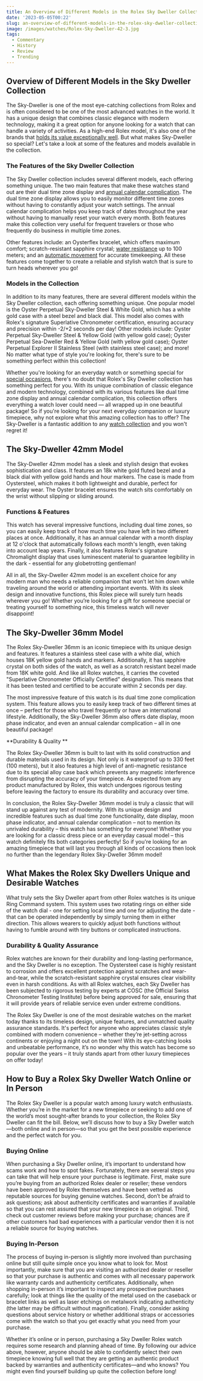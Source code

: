 ```yaml
---
title: An Overview of Different Models in the Rolex Sky Dweller Collection
date: '2023-05-05T00:22'
slug: an-overview-of-different-models-in-the-rolex-sky-dweller-collection
image: /images/watches/Rolex-Sky-Dweller-42-3.jpg
tags:
  - Commentary
  - History
  - Review
  - Trending
---
```


## Overview of Different Models in the Sky Dweller Collection

The Sky-Dweller is one of the most eye-catching collections from Rolex and is often considered to be one of the most advanced watches in the world. It has a unique design that combines classic elegance with modern technology, making it a great option for anyone looking for a watch that can handle a variety of activities. As a high-end Rolex model, it's also one of the brands that [holds its value exceptionally well](/investing-in-luxury-watches-brands-that-hold-their-value). But what makes Sky-Dweller so special? Let's take a look at some of the features and models available in the collection. 

### The Features of the Sky Dweller Collection 

The Sky Dweller collection includes several different models, each offering something unique. The two main features that make these watches stand out are their dual time zone display and [annual calendar complication](/the-art-of-watch-complications-from-chronographs-to-tourbillons). The dual time zone display allows you to easily monitor different time zones without having to constantly adjust your watch settings. The annual calendar complication helps you keep track of dates throughout the year without having to manually reset your watch every month. Both features make this collection very useful for frequent travelers or those who frequently do business in multiple time zones. 

Other features include: an Oysterflex bracelet, which offers maximum comfort; scratch-resistant sapphire crystal; [water resistance](/watch-water-resistance-explained-from-splash-proof-to-deep-diving) up to 100 meters; and an [automatic movement](/understanding-watch-movements-automatic-vs-quartz-vs-manual) for accurate timekeeping. All these features come together to create a reliable and stylish watch that is sure to turn heads wherever you go! 

### Models in the Collection 

In addition to its many features, there are several different models within the Sky Dweller collection, each offering something unique. One popular model is the Oyster Perpetual Sky-Dweller Steel &amp; White Gold, which has a white gold case with a steel bezel and black dial. This model also comes with Rolex's signature Superlative Chronometer certification, ensuring accuracy and precision within -2/+2 seconds per day! Other models include: Oyster Perpetual Sky-Dweller Steel &amp; Yellow Gold (with yellow gold case); Oyster Perpetual Sea-Dweller Red &amp; Yellow Gold (with yellow gold case); Oyster Perpetual Explorer II Stainless Steel (with stainless steel case); and more! No matter what type of style you're looking for, there's sure to be something perfect within this collection!  

Whether you're looking for an everyday watch or something special for [special occasions](/choosing-the-right-watch-for-every-occasion), there's no doubt that Rolex's Sky Dweller collection has something perfect for you. With its unique combination of classic elegance and modern technology, combined with its various features like dual time zone display and annual calendar complication, this collection offers everything a watch lover could need — all wrapped up in one beautiful package! So if you're looking for your next everyday companion or luxury timepiece, why not explore what this amazing collection has to offer? The Sky-Dweller is a fantastic addition to any [watch collection](/beginners-guide-to-watch-collecting-where-to-start) and you won't regret it!

## The Sky-Dweller 42mm Model

The Sky-Dweller 42mm model has a sleek and stylish design that evokes sophistication and class. It features an 18k white gold fluted bezel and a black dial with yellow gold hands and hour markers. The case is made from Oystersteel, which makes it both lightweight and durable, perfect for everyday wear. The Oyster bracelet ensures the watch sits comfortably on the wrist without slipping or sliding around. 

### Functions &amp; Features 

This watch has several impressive functions, including dual time zones, so you can easily keep track of how much time you have left in two different places at once. Additionally, it has an annual calendar with a month display at 12 o'clock that automatically follows each month's length, even taking into account leap years. Finally, it also features Rolex's signature Chromalight display that uses luminescent material to guarantee legibility in the dark - essential for any globetrotting gentleman! 

All in all, the Sky-Dweller 42mm model is an excellent choice for any modern man who needs a reliable companion that won’t let him down while traveling around the world or attending important events. With its sleek design and innovative functions, this Rolex piece will surely turn heads wherever you go! Whether you’re looking for a gift for someone special or treating yourself to something nice, this timeless watch will never disappoint!

## The Sky-Dweller 36mm Model

The Rolex Sky-Dweller 36mm is an iconic timepiece with its unique design and features. It features a stainless steel case with a white dial, which houses 18K yellow gold hands and markers. Additionally, it has sapphire crystal on both sides of the watch, as well as a scratch resistant bezel made from 18K white gold. And like all Rolex watches, it carries the coveted "Superlative Chronometer Officially Certified" designation. This means that it has been tested and certified to be accurate within 2 seconds per day. 

The most impressive feature of this watch is its dual time zone complication system. This feature allows you to easily keep track of two different times at once – perfect for those who travel frequently or have an international lifestyle. Additionally, the Sky-Dweller 36mm also offers date display, moon phase indicator, and even an annual calendar complication – all in one beautiful package!  

**Durability &amp; Quality **

The Rolex Sky-Dweller 36mm is built to last with its solid construction and durable materials used in its design. Not only is it waterproof up to 330 feet (100 meters), but it also features a high level of anti-magnetic resistance due to its special alloy case back which prevents any magnetic interference from disrupting the accuracy of your timepiece. As expected from any product manufactured by Rolex, this watch undergoes rigorous testing before leaving the factory to ensure its durability and accuracy over time.  

In conclusion, the Rolex Sky-Dweller 36mm model is truly a classic that will stand up against any test of modernity. With its unique design and incredible features such as dual time zone functionality, date display, moon phase indicator, and annual calendar complication – not to mention its unrivaled durability – this watch has something for everyone! Whether you are looking for a classic dress piece or an everyday casual model – this watch definitely fits both categories perfectly! So if you're looking for an amazing timepiece that will last you through all kinds of occasions then look no further than the legendary Rolex Sky-Dweller 36mm model!

## What Makes the Rolex Sky Dwellers Unique and Desirable Watches

What truly sets the Sky Dweller apart from other Rolex watches is its unique Ring Command system. This system uses two rotating rings on either side of the watch dial - one for setting local time and one for adjusting the date - that can be operated independently by simply turning them in either direction. This allows wearers to quickly adjust both functions without having to fumble around with tiny buttons or complicated instructions.   

### Durability &amp; Quality Assurance      

Rolex watches are known for their durability and long-lasting performance, and the Sky Dweller is no exception. The Oystersteel case is highly resistant to corrosion and offers excellent protection against scratches and wear-and-tear, while the scratch-resistant sapphire crystal ensures clear visibility even in harsh conditions. As with all Rolex watches, each Sky Dweller has been subjected to rigorous testing by experts at COSC (the Official Swiss Chronometer Testing Institute) before being approved for sale, ensuring that it will provide years of reliable service even under extreme conditions.  

The Rolex Sky Dweller is one of the most desirable watches on the market today thanks to its timeless design, unique features, and unmatched quality assurance standards. It's perfect for anyone who appreciates classic style combined with modern convenience – whether they’re jet-setting across continents or enjoying a night out on the town! With its eye-catching looks and unbeatable performance, it’s no wonder why this watch has become so popular over the years – it truly stands apart from other luxury timepieces on offer today!

## How to Buy a Rolex Sky Dweller Watch Online or In Person

The Rolex Sky Dweller is a popular watch among luxury watch enthusiasts. Whether you’re in the market for a new timepiece or seeking to add one of the world’s most sought-after brands to your collection, the Rolex Sky Dweller can fit the bill. Below, we’ll discuss how to buy a Sky Dweller watch—both online and in person—so that you get the best possible experience and the perfect watch for you. 

### Buying Online 

When purchasing a Sky Dweller online, it’s important to understand how scams work and how to spot fakes. Fortunately, there are several steps you can take that will help ensure your purchase is legitimate. First, make sure you’re buying from an authorized Rolex dealer or reseller; these vendors have been approved by Rolex themselves and have been vetted as reputable sources for buying genuine watches. Second, don’t be afraid to ask questions; ask about authenticity certificates and warranties if available so that you can rest assured that your new timepiece is an original. Third, check out customer reviews before making your purchase; chances are if other customers had bad experiences with a particular vendor then it is not a reliable source for buying watches. 

### Buying In-Person 

The process of buying in-person is slightly more involved than purchasing online but still quite simple once you know what to look for. Most importantly, make sure that you are visiting an authorized dealer or reseller so that your purchase is authentic and comes with all necessary paperwork like warranty cards and authenticity certificates. Additionally, when shopping in-person it’s important to inspect any prospective purchases carefully; look at things like the quality of the metal used on the caseback or bracelet links as well as laser etchings on metalwork indicating authenticity (the latter may be difficult without magnification). Finally, consider asking questions about service history or whether additional straps or accessories come with the watch so that you get exactly what you need from your purchase. 

Whether it’s online or in person, purchasing a Sky Dweller Rolex watch requires some research and planning ahead of time. By following our advice above, however, anyone should be able to confidently select their own timepiece knowing full well that they are getting an authentic product backed by warranties and authenticity certificates—and who knows? You might even find yourself building up quite the collection before long!
